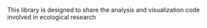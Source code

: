 This library is designed to share the analysis and visualization code involved in ecological research
